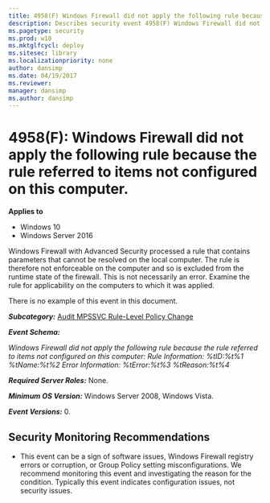 ```yaml
---
title: 4958(F) Windows Firewall did not apply the following rule because the rule referred to items not configured on this computer. (Windows 10)
description: Describes security event 4958(F) Windows Firewall did not apply the following rule because the rule referred to items not configured on this computer.
ms.pagetype: security
ms.prod: w10
ms.mktglfcycl: deploy
ms.sitesec: library
ms.localizationpriority: none
author: dansimp
ms.date: 04/19/2017
ms.reviewer: 
manager: dansimp
ms.author: dansimp
---
```


# 4958(F): Windows Firewall did not apply the following rule because the rule referred to items not configured on this computer.

**Applies to**
-   Windows 10
-   Windows Server 2016


Windows Firewall with Advanced Security processed a rule that contains parameters that cannot be resolved on the local computer. The rule is therefore not enforceable on the computer and so is excluded from the runtime state of the firewall. This is not necessarily an error. Examine the rule for applicability on the computers to which it was applied.

There is no example of this event in this document.

***Subcategory:***&nbsp;[Audit MPSSVC Rule-Level Policy Change](audit-mpssvc-rule-level-policy-change.md)

***Event Schema:***

*Windows Firewall did not apply the following rule because the rule referred to items not configured on this computer:
Rule Information:
%tID:%t%1
%tName:%t%2
Error Information:
%tError:%t%3
%tReason:%t%4*

***Required Server Roles:*** None.

***Minimum OS Version:*** Windows Server 2008, Windows Vista.

***Event Versions:*** 0.

## Security Monitoring Recommendations

-   This event can be a sign of software issues, Windows Firewall registry errors or corruption, or Group Policy setting misconfigurations. We recommend monitoring this event and investigating the reason for the condition. Typically this event indicates configuration issues, not security issues.

